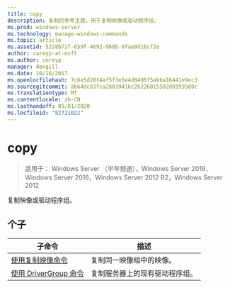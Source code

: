 ```yaml
---
title: copy
description: 复制的参考主题，用于复制映像或驱动程序组。
ms.prod: windows-server
ms.technology: manage-windows-commands
ms.topic: article
ms.assetid: 5228b72f-659f-4692-960b-0fae0d16cf2e
author: coreyp-at-msft
ms.author: coreyp
manager: dongill
ms.date: 10/16/2017
ms.openlocfilehash: 7c6e5d28f4af5f3e5e4d8496f5abba1b441e9ec3
ms.sourcegitcommit: ab64dc83fca28039416c26226815502d0193500c
ms.translationtype: MT
ms.contentlocale: zh-CN
ms.lasthandoff: 05/01/2020
ms.locfileid: "82721022"
---
```

# <a name="copy"></a>copy

> 适用于： Windows Server （半年频道），Windows Server 2019，Windows Server 2016，Windows Server 2012 R2，Windows Server 2012

复制映像或驱动程序组。

## <a name="subcommands"></a>个子
|子命令|描述|
|-------|--------|
|[使用复制映像命令](using-the-copy-image-command.md)|复制同一映像组中的映像。|
|[使用 DriverGroup 命令](using-the-copy-drivergroup-command.md)|复制服务器上的现有驱动程序组。|
